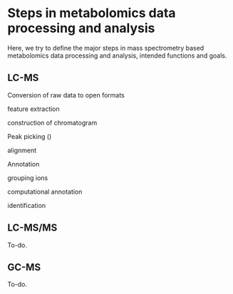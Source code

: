 # Steps in metabolomics data processing and analysis

Here, we try to define the major steps in mass spectrometry based metabolomics data processing and analysis, intended functions and goals.


## LC-MS

Conversion of raw data to open formats

feature extraction

  construction of chromatogram
  
  Peak picking ()

  alignment

Annotation

  grouping ions
  
  computational annotation
  
  identification



## LC-MS/MS

To-do.





## GC-MS

To-do.